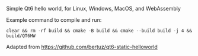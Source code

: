 Simple Qt6 hello world, for Linux, Windows, MacOS, and WebAssembly

Example command to compile and run:
```
clear && rm -rf build && cmake -B build && cmake --build build -j 4 && build/QT6HW
```


Adapted from https://github.com/bertuz/qt6-static-helloworld
